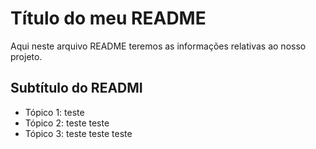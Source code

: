 # Título do meu README

Aqui neste arquivo README teremos as informações relativas ao nosso projeto.

## Subtítulo do READMI

- Tópico 1: teste
- Tópico 2: teste teste
- Tópico 3: teste teste teste 